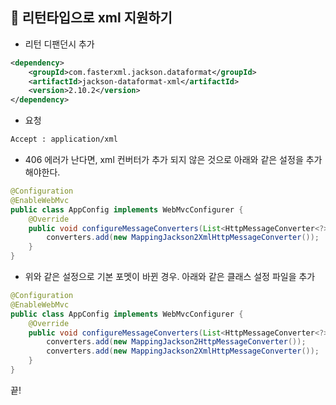 📌 리턴타입으로 xml 지원하기
-

* 리턴 디팬던시 추가
```xml
<dependency>
    <groupId>com.fasterxml.jackson.dataformat</groupId>
    <artifactId>jackson-dataformat-xml</artifactId>
    <version>2.10.2</version>
</dependency>
```

* 요청 
```xml
Accept : application/xml
```

* 406 에러가 난다면, xml 컨버터가 추가 되지 않은 것으로 아래와 같은 설정을 추가해야한다.
```java
@Configuration
@EnableWebMvc
public class AppConfig implements WebMvcConfigurer {
    @Override
    public void configureMessageConverters(List<HttpMessageConverter<?>> converters) {
        converters.add(new MappingJackson2XmlHttpMessageConverter());
    }
}
```


* 위와 같은 설정으로 기본 포멧이 바뀐 경우. 아래와 같은 클래스 설정 파일을 추가
```java
@Configuration
@EnableWebMvc
public class AppConfig implements WebMvcConfigurer {
    @Override
    public void configureMessageConverters(List<HttpMessageConverter<?>> converters) {
        converters.add(new MappingJackson2HttpMessageConverter());
        converters.add(new MappingJackson2XmlHttpMessageConverter());
    }
}
```







끝!
